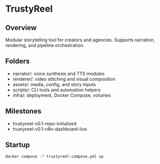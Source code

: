 # TrustyReel

## Overview
Modular storytelling tool for creators and agencies. Supports narration, rendering, and pipeline orchestration.

## Folders
- narrator/: voice synthesis and TTS modules
- renderer/: video stitching and visual composition
- assets/: media, config, and story inputs
- scripts/: CLI tools and automation helpers
- infra/: deployment, Docker Compose, volumes

## Milestones
- trustyreel-v0.1-repo-initialized
- trustyreel-v0.1-n8n-dashboard-live

## Startup
```bash
docker compose -f trustyreel-compose.yml up
```
